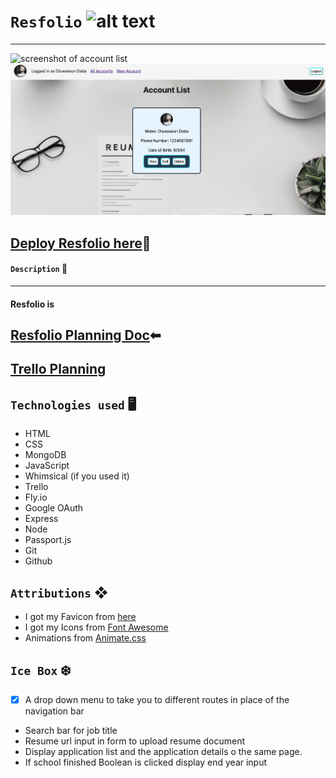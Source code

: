 # `Resfolio` ![alt text](public/assets/img/favicon.ico)
***

![screenshot of account list](/assets/img/image.png)
![screenshot of account list](public/assets/img/image2.png)

## [Deploy Resfolio here](https://resfolio.fly.dev)📄
#### `Description` 📝
***
#### Resfolio is


## [Resfolio Planning Doc](https://docs.google.com/document/d/1mUVz_zz4NqaR34Sl9zEqurpi_000LOe71DqWH0EL_vM/edit)⬅

## [Trello Planning](https://trello.com/b/R2VCddfo/resfolio)

## `Technologies used` 🖥

- HTML
- CSS
- MongoDB
- JavaScript
- Whimsical (if you used it)
- Trello
- Fly.io
- Google OAuth
- Express
- Node
- Passport.js
- Git
- Github

## `Attributions` ❖

- I got my Favicon from [here](https://www.favicon.cc/)
- I got my Icons from [Font Awesome](https://fontawesome.com/)
- Animations from [Animate.css](https://animate.style/)

## `Ice Box` ❄️

- [x] A drop down menu to take you to different routes in place of the navigation bar
- Search bar for job title
- Resume url input in form to upload resume document
- Display application list and the application details o the same page.
- If school finished Boolean is clicked display end year input